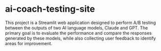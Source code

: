 # ai-coach-testing-site
This project is a Streamlit web application designed to perform A/B testing between the outputs of two AI language models, Claude and GPT. The primary goal is to evaluate the performance and compare the responses generated by these models, while also collecting user feedback to identify areas for improvement.
